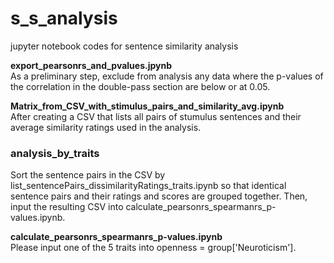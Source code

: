 # s_s_analysis
jupyter notebook codes for sentence similarity analysis 

<b>export_pearsonrs_and_pvalues.jpynb</b><br>
As a preliminary step, exclude from analysis any data where the p-values of the correlation in the double-pass section are below or at 0.05.

<b>Matrix_from_CSV_with_stimulus_pairs_and_similarity_avg.ipynb</b><br>
After creating a CSV that lists all pairs of stumulus sentences and their average similarity ratings used in the analysis.

### analysis_by_traits
Sort the sentence pairs in the CSV by list_sentencePairs_dissimilarityRatings_traits.ipynb so that identical sentence pairs and their ratings and scores are grouped together. Then, input the resulting CSV into calculate_pearsonrs_spearmanrs_p-values.ipynb.

<b>calculate_pearsonrs_spearmanrs_p-values.ipynb</b><br>
Please input one of the 5 traits into openness = group['Neuroticism'].
